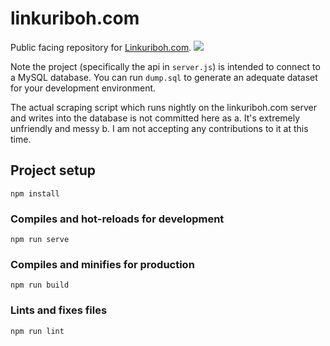 # linkuriboh.com
Public facing repository for [Linkuriboh.com](http://linkuriboh.com).
![](https://i.imgur.com/1G0s0i2.png)

Note the project (specifically the api in `server.js`) is intended to connect to a MySQL database. You can run `dump.sql` to generate an adequate dataset for your development environment.

The actual scraping script which runs nightly on the linkuriboh.com server and writes into the database is not committed here as a. It's extremely unfriendly and messy b. I am not accepting any contributions to it at this time.

## Project setup
```
npm install
```

### Compiles and hot-reloads for development
```
npm run serve
```

### Compiles and minifies for production
```
npm run build
```

### Lints and fixes files
```
npm run lint
```
